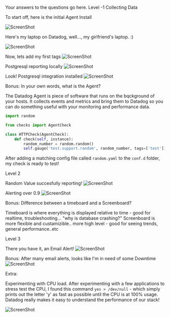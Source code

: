 Your answers to the questions go here.
Level -1 Collecting Data 

To start off, here is the initial Agent Install

 
![ScreenShot](https://github.com/jramon1/hiring-engineers/blob/master/Screenshot%201.png)

Here's my laptop on Datadog, well..., my girlfriend's laptop. :)

![ScreenShot](https://github.com/jramon1/hiring-engineers/blob/master/Screenshot%202.png)

Now, lets add my first tags 
![ScreenShot](https://github.com/jramon1/hiring-engineers/blob/master/Screenshot%203.png)

Postgresql reporting locally
![ScreenShot](https://github.com/jramon1/hiring-engineers/blob/master/Screenshot%204.png)


Look! Postgresql integration installed 
![ScreenShot](https://github.com/jramon1/hiring-engineers/blob/master/Screenshot%205.png)




Bonus: In your own words, what is the Agent?

The Datadog Agent is piece of software that runs on the bqckground of your hosts. It collects events and metrics and bring them to Datadog so you can do something useful with your monitoring and performance data.

```PYTHON
import random

from checks import AgentCheck

class HTTPCheck(AgentCheck):
    def check(self, instance):
        random_number = random.random()
        self.gauge('test.support.random', random_number, tags=['test'])
```
After adding a matching config file called `random.yaml` to the `conf.d` folder, my check is ready to test!

Level 2


Random Value succesfully reporting!
![ScreenShot](https://github.com/jramon1/hiring-engineers/blob/master/Screenshot%206.png)


Alerting over 0.9 
![ScreenShot](https://github.com/jramon1/hiring-engineers/blob/master/Screenshot%207.png)


Bonus: Difference between a timeboard and a Screenboard?

Timeboard is where everything is displayed relative to time - good for realtime, troubleshooting... "why is database crashing?"
Screenboard is more flexible and custamizible.. more high level - good for seeing trends, general performance..etc


Level 3 

There you have it, an Email Alert!
![ScreenShot](https://github.com/jramon1/hiring-engineers/blob/master/Screenshot%208.png)




Bonus: 
After many email alerts, looks like I'm in need of some Downtime
![ScreenShot](https://github.com/jramon1/hiring-engineers/blob/master/Screenshot%209.png)


Extra:

Experimenting with CPU load. After experimenting with a few applications to stress test the CPU, I found this command ```yes > /dev/null``` - which simply prints out the letter 'y' as fast as possible until the CPU is at 100% usage. Datadog really makes it easy to understand the performance of our stack!

![ScreenShot](https://github.com/jramon1/hiring-engineers/blob/master/Screenshot%2010.png)
